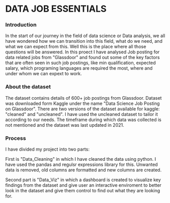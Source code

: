 # DATA JOB ESSENTIALS

### Introduction

In the start of our journey in the field of data science or Data analysis, we all have wondered how we can transition into this field, what do we need, and what we can expect from this. Well this is the place where all those questions will be answered. In this proect I have analysed Job posting for data related jobs from "Glassdoor" and found out some of the key factors that are often seen in such job postings, like min qualification, expected salary, which programing languages are required the most, where and under whom we can expext to work.

### About the dataset

The dataset contains details of 600+ job postings from Glassdoor. Dataset was downloaded form Kaggle under the name "Data Science Job Posting on Glassdoor". There are two versions of the dataset available for kaggle: "cleaned" and "uncleaned". I have used the uncleaned dataset to tailor it according to our needs. The timeframe during which data was collected is not mentioned and the dataset was last updated in 2021. 

### Process

I have divided my project into two parts: 

First is "Data_Cleaning" in which I have cleaned the data using python. I have used the pandas and regulsr expressions library for this. Unwanted data is removed, old columns are formatted and new columns are created.

Second part is "Data_Viz" in which a dashboard is created to visualize key findings from the dataset and give user an interactive enviroment to better look in the dataset and give them control to find out what they are looking for.